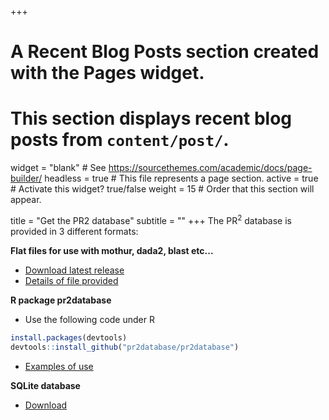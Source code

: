 +++
# A Recent Blog Posts section created with the Pages widget.
# This section displays recent blog posts from `content/post/`.

widget = "blank"  # See https://sourcethemes.com/academic/docs/page-builder/
headless = true  # This file represents a page section.
active = true  # Activate this widget? true/false
weight = 15  # Order that this section will appear.

title = "Get the PR2 database"
subtitle = ""
+++
The PR<sup>2</sup> database is provided in 3 different formats:  

**Flat files for use with mothur, dada2, blast etc...**   

* [Download latest release](https://github.com/pr2database/pr2database/releases)
* [Details of file provided](./post/documentation/03-pr2-files/)

**R package pr2database**  

* Use the following code under R
``` r
install.packages(devtools)
devtools::install_github("pr2database/pr2database")
```
* [Examples of use](./post/documentation/pr2-r-database-package/)

**SQLite database**

* [Download](https://github.com/pr2database/pr2database/releases/download/v4.12.0/pr2_version_4.12.0.sqlite.gz)
